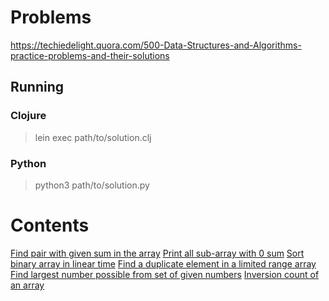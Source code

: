 # Problems

https://techiedelight.quora.com/500-Data-Structures-and-Algorithms-practice-problems-and-their-solutions

## Running

### Clojure

> lein exec path/to/solution.clj

### Python

> python3 path/to/solution.py

# Contents

[Find pair with given sum in the array](find-pair)
[Print all sub-array with 0 sum](zero-subarray)
[Sort binary array in linear time](sort-array)
[Find a duplicate element in a limited range array](find-duplicate)
[Find largest number possible from set of given numbers](largest-number)
[Inversion count of an array](inversion-count)